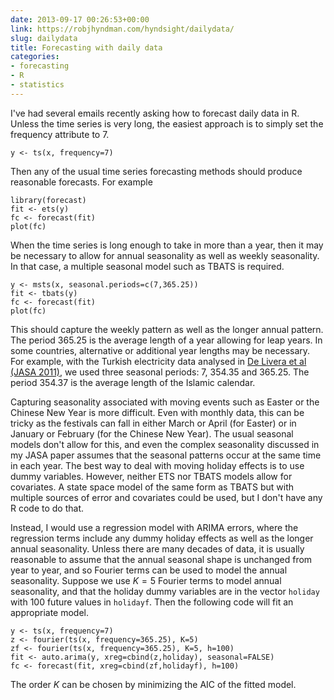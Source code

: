 ```yaml
---
date: 2013-09-17 00:26:53+00:00
link: https://robjhyndman.com/hyndsight/dailydata/
slug: dailydata
title: Forecasting with daily data
categories:
- forecasting
- R
- statistics
---
```


I've had several emails recently asking how to forecast daily data in R. Unless the time series is very long, the easiest approach is to simply set the frequency attribute to 7.

```
y <- ts(x, frequency=7)
```

Then any of the usual time series forecasting methods should produce reasonable forecasts. For example

```
library(forecast)
fit <- ets(y)
fc <- forecast(fit)
plot(fc)
```

When the time series is long enough to take in more than a year, then it may be necessary to allow for annual seasonality as well as weekly seasonality. In that case, a multiple seasonal model such as TBATS is required.

```
y <- msts(x, seasonal.periods=c(7,365.25))
fit <- tbats(y)
fc <- forecast(fit)
plot(fc)
```

This should capture the weekly pattern as well as the longer annual pattern. The period 365.25 is the average length of a year allowing for leap years. In some countries, alternative or additional year lengths may be necessary. For example, with the Turkish electricity data analysed in [De Livera et al (JASA 2011)](/publications/complex-seasonality/), we used three seasonal periods: 7, 354.35 and 365.25. The period 354.37 is the average length of the Islamic calendar.

Capturing seasonality associated with moving events such as Easter or the Chinese New Year is more difficult. Even with monthly data, this can be tricky as the festivals can fall in either March or April (for Easter) or in January or February (for the Chinese New Year). The usual seasonal models don't allow for this, and even the complex seasonality discussed in my JASA paper assumes that the seasonal patterns occur at the same time in each year. The best way to deal with moving holiday effects is to use dummy variables. However, neither ETS nor TBATS models allow for covariates.  A state space model of the same form as TBATS but with multiple sources of error and covariates could be used, but I don't have any R code to do that.

Instead, I would use a regression model with ARIMA errors, where the regression terms include any dummy holiday effects as well as the longer annual seasonality. Unless there are many decades of data, it is usually reasonable to assume that the annual seasonal shape is unchanged from year to year, and so Fourier terms can be used to model the annual seasonality. Suppose we use $K=5$ Fourier terms to model annual seasonality, and that the holiday dummy variables are in the vector `holiday` with 100 future values in `holidayf`. Then the following code will fit an appropriate model.

```
y <- ts(x, frequency=7)
z <- fourier(ts(x, frequency=365.25), K=5)
zf <- fourier(ts(x, frequency=365.25), K=5, h=100)
fit <- auto.arima(y, xreg=cbind(z,holiday), seasonal=FALSE)
fc <- forecast(fit, xreg=cbind(zf,holidayf), h=100)
```

The order $K$ can be chosen by minimizing the AIC of the fitted model.
